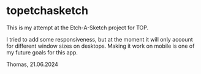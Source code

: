 # topetchasketch

This is my attempt at the Etch-A-Sketch project for TOP.

I tried to add some responsiveness, but at the moment it will only account for different window sizes on desktops.
Making it work on mobile is one of my future goals for this app.

Thomas, 21.06.2024